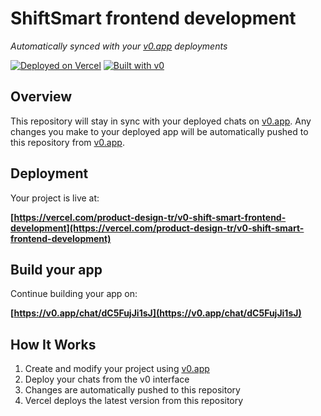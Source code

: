 # ShiftSmart frontend development

*Automatically synced with your [v0.app](https://v0.app) deployments*

[![Deployed on Vercel](https://img.shields.io/badge/Deployed%20on-Vercel-black?style=for-the-badge&logo=vercel)](https://vercel.com/product-design-tr/v0-shift-smart-frontend-development)
[![Built with v0](https://img.shields.io/badge/Built%20with-v0.app-black?style=for-the-badge)](https://v0.app/chat/dC5FujJi1sJ)

## Overview

This repository will stay in sync with your deployed chats on [v0.app](https://v0.app).
Any changes you make to your deployed app will be automatically pushed to this repository from [v0.app](https://v0.app).

## Deployment

Your project is live at:

**[https://vercel.com/product-design-tr/v0-shift-smart-frontend-development](https://vercel.com/product-design-tr/v0-shift-smart-frontend-development)**

## Build your app

Continue building your app on:

**[https://v0.app/chat/dC5FujJi1sJ](https://v0.app/chat/dC5FujJi1sJ)**

## How It Works

1. Create and modify your project using [v0.app](https://v0.app)
2. Deploy your chats from the v0 interface
3. Changes are automatically pushed to this repository
4. Vercel deploys the latest version from this repository